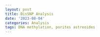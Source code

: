 ```yaml
---
layout: post
title: BisSNP Analysis
date: '2023-08-04'
categories: Analysis
tags: DNA methylation, porites astreoides
---
```


